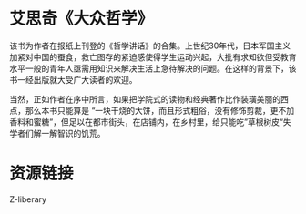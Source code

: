 
# 艾思奇《大众哲学》

该书为作者在报纸上刊登的《哲学讲话》的合集。上世纪30年代，日本军国主义加紧对中国的蚕食，救亡图存的紧迫感使得学生运动兴起，大批有求知欲但受教育水平一般的青年人亟需用知识来解决生活上急待解决的问题。在这样的背景下，该书一经出版就大受广大读者的欢迎。

当然，正如作者在序中所言，如果把学院式的读物和经典著作比作装璜美丽的西点，那么本书只能算是 “一块干烧的大饼，而且形式粗俗，没有修饰剪裁，更不加香料和蜜糖”，但足以在都市街头，在店铺内，在乡村里，给只能吃”草根树皮“失学者们解一解智识的饥荒。

# 资源链接
Z-liberary